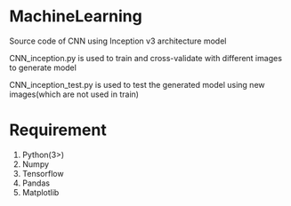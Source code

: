 # MachineLearning

Source code of CNN using Inception v3 architecture model

CNN_inception.py is used to train and cross-validate with different images to generate model

CNN_inception_test.py is used to test the generated model using new images(which are not used in train)

# Requirement
  1.  Python(3>)
  2.  Numpy
  3.  Tensorflow
  4.  Pandas
  5.  Matplotlib
  
